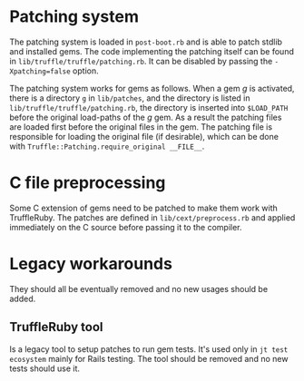 # Patching system

The patching system is loaded in `post-boot.rb` and is able to patch stdlib and
installed gems.  The code implementing the patching itself can be found in
`lib/truffle/truffle/patching.rb`. It can be disabled by passing the
`-Xpatching=false` option.

The patching system works for gems as follows.  When a gem *g* is activated,
there is a directory `g` in `lib/patches`, and the directory is listed in
`lib/truffle/truffle/patching.rb`, the directory is inserted into `$LOAD_PATH`
before the original load-paths of the *g* gem. As a result the patching files
are loaded first before the original files in the gem. The patching file is
responsible for loading the original file (if desirable), which can be done with
`Truffle::Patching.require_original __FILE__`.

# C file preprocessing

Some C extension of gems need to be patched to make them work with TruffleRuby.
The patches are defined in `lib/cext/preprocess.rb`  and applied immediately on
the C source before passing it to the compiler.

# Legacy workarounds 

They should all be eventually removed and no new usages should be added.

## TruffleRuby tool

Is a legacy tool to setup patches to run gem tests.  It's used only in `jt test
ecosystem` mainly for Rails testing. The tool should be removed and no new tests
should use it.
